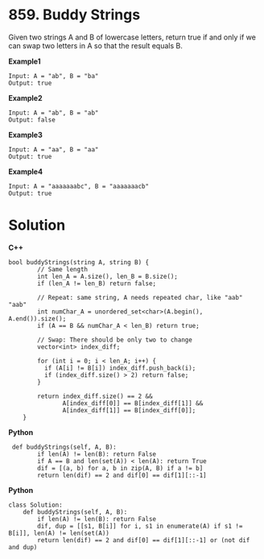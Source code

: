 # 859. Buddy Strings
Given two strings A and B of lowercase letters, return true if and only if we can swap two letters in A so that the result
equals B.

**Example1**
```
Input: A = "ab", B = "ba"
Output: true
```

**Example2**
```
Input: A = "ab", B = "ab"
Output: false
```

**Example3**
```
Input: A = "aa", B = "aa"
Output: true
```

**Example4**
```
Input: A = "aaaaaaabc", B = "aaaaaaacb"
Output: true
```

# Solution
**C++**
```
bool buddyStrings(string A, string B) {
        // Same length
        int len_A = A.size(), len_B = B.size();
        if (len_A != len_B) return false;
        
        // Repeat: same string, A needs repeated char, like "aab" "aab"
        int numChar_A = unordered_set<char>(A.begin(), A.end()).size();
        if (A == B && numChar_A < len_B) return true;
        
        // Swap: There should be only two to change
        vector<int> index_diff;
                        
        for (int i = 0; i < len_A; i++) {
          if (A[i] != B[i]) index_diff.push_back(i);
          if (index_diff.size() > 2) return false;
        } 
        
        return index_diff.size() == 2 &&
               A[index_diff[0]] == B[index_diff[1]] &&
               A[index_diff[1]] == B[index_diff[0]];        
    }
```

**Python**
```
 def buddyStrings(self, A, B):
        if len(A) != len(B): return False
        if A == B and len(set(A)) < len(A): return True
        dif = [(a, b) for a, b in zip(A, B) if a != b]
        return len(dif) == 2 and dif[0] == dif[1][::-1]
```

**Python**
```
class Solution:
    def buddyStrings(self, A, B):
        if len(A) != len(B): return False
        dif, dup = [[s1, B[i]] for i, s1 in enumerate(A) if s1 != B[i]], len(A) != len(set(A))
        return len(dif) == 2 and dif[0] == dif[1][::-1] or (not dif and dup)
```



































